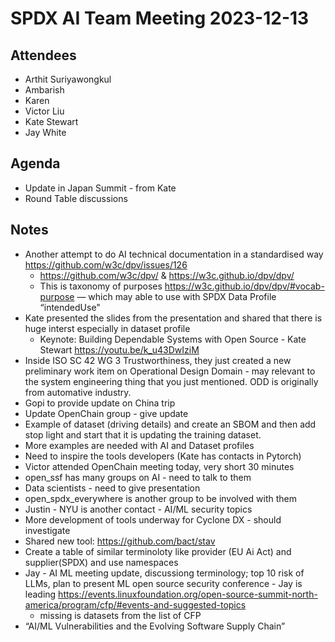 # SPDX AI Team Meeting 2023-12-13

## Attendees
* Arthit Suriyawongkul
* Ambarish
* Karen
* Victor Liu
* Kate Stewart
* Jay White

## Agenda
* Update in Japan Summit -  from Kate
* Round Table discussions

## Notes
* Another attempt to do AI technical documentation in a standardised way https://github.com/w3c/dpv/issues/126
  * https://github.com/w3c/dpv/ & https://w3c.github.io/dpv/dpv/
  * This is taxonomy of purposes https://w3c.github.io/dpv/dpv/#vocab-purpose — which may able to use with SPDX Data Profile “intendedUse"
* Kate presented the slides from the presentation and shared that there is huge interst especially in dataset profile 
  * Keynote: Building Dependable Systems with Open Source - Kate Stewart https://youtu.be/k_u43DwIziM
* Inside ISO SC 42 WG 3 Trustworthiness, they just created a new preliminary work item on Operational Design Domain - may relevant to the system engineering thing that you just mentioned. ODD is originally from automative industry.
* Gopi to provide update on China trip
* Update OpenChain group - give update
* Example of dataset (driving details) and create an SBOM and then add stop light and start that it is updating the training dataset.
* More examples are needed with AI and Dataset profiles
* Need to inspire the tools developers (Kate has contacts in Pytorch)
* Victor attended OpenChain meeting today, very short 30 minutes
* open_ssf has many groups on AI - need to talk to them
* Data scientists - need to give presentation
* open_spdx_everywhere is another group to be involved with them
* Justin - NYU is another contact - AI/ML security topics
* More development of tools underway for Cyclone DX - should investigate
* Shared new tool: https://github.com/bact/stav
* Create a table of similar terminoloty like provider (EU Ai Act) and supplier(SPDX) and use namespaces
* Jay - AI ML meeting update, discussiong terminology;  top 10 risk of LLMs, plan to present ML open source security conference - Jay is leading https://events.linuxfoundation.org/open-source-summit-north-america/program/cfp/#events-and-suggested-topics
  * missing is datasets from the list of CFP
* “AI/ML Vulnerabilities and the Evolving Software Supply Chain”

